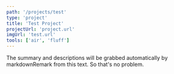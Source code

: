 ```yaml
---
path: '/projects/test'
type: 'project'
title: 'Test Project'
projectUrl: 'project.url' 
imgUrl: 'test.url'
tools: ['air', 'fluff']
---
```


The summary and descriptions will be grabbed automatically by markdownRemark
from this text. So that's no problem.
